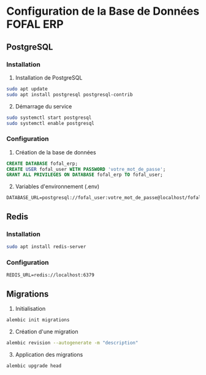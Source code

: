 # Configuration de la Base de Données FOFAL ERP

## PostgreSQL

### Installation

1. Installation de PostgreSQL
```bash
sudo apt update
sudo apt install postgresql postgresql-contrib
```

2. Démarrage du service
```bash
sudo systemctl start postgresql
sudo systemctl enable postgresql
```

### Configuration

1. Création de la base de données
```sql
CREATE DATABASE fofal_erp;
CREATE USER fofal_user WITH PASSWORD 'votre_mot_de_passe';
GRANT ALL PRIVILEGES ON DATABASE fofal_erp TO fofal_user;
```

2. Variables d'environnement (.env)
```env
DATABASE_URL=postgresql://fofal_user:votre_mot_de_passe@localhost/fofal_erp
```

## Redis

### Installation
```bash
sudo apt install redis-server
```

### Configuration
```env
REDIS_URL=redis://localhost:6379
```

## Migrations

1. Initialisation
```bash
alembic init migrations
```

2. Création d'une migration
```bash
alembic revision --autogenerate -m "description"
```

3. Application des migrations
```bash
alembic upgrade head
```

